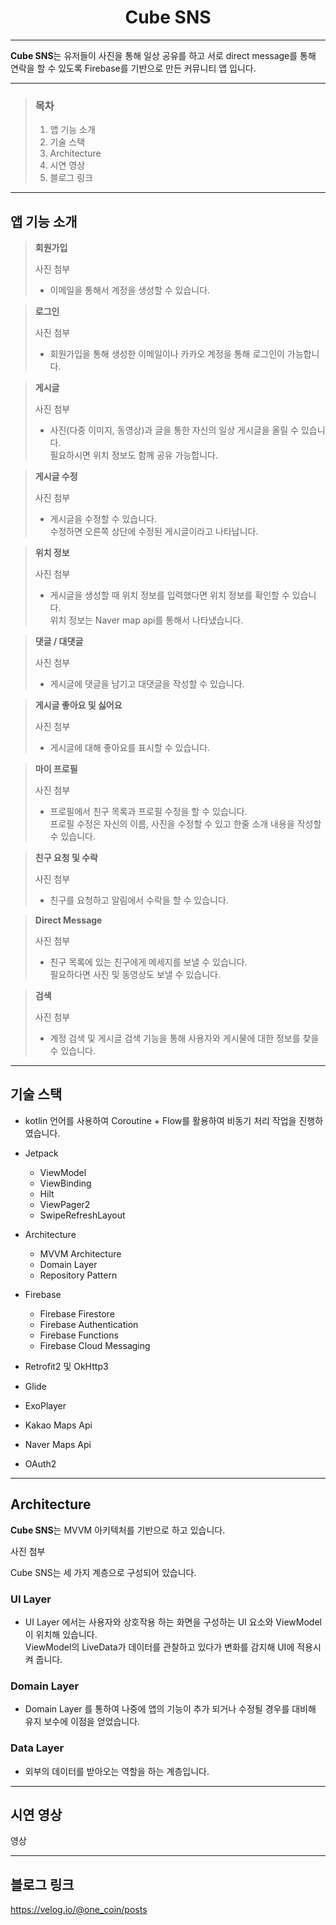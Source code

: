 # <div align="center">Cube SNS</div>

---

**Cube SNS**는 유저들이 사진을 통해 일상 공유를 하고 서로 direct message를 통해 연락을 할 수 있도록 Firebase를 기반으로 만든 커뮤니티 앱 입니다.

---
>### 목차
> 1. 앱 기능 소개
> 2. 기술 스택
> 3. Architecture
> 4. 시연 영상
> 5. 블로그 링크
---

## 앱 기능 소개

> **회원가입**
> 
> 사진 첨부
> 
> -  이메일을 통해서 계정을 생성할 수 있습니다.

> **로그인**
> 
> 사진 첨부
> 
> -  회원가입을 통해 생성한 이메일이나 카카오 계정을 통해 로그인이 가능합니다.


> **게시글**
>
> 사진 첨부
>
> - 사진(다중 이미지, 동영상)과 글을 통한 자신의 일상 게시글을 올릴 수 있습니다. <br />필요하시면 위치 정보도 함께 공유 가능합니다.

> **게시글 수정**
>
> 사진 첨부
>
> - 게시글을 수정할 수 있습니다.<br />수정하면 오른쪽 상단에 수정된 게시글이라고 나타납니다.

> **위치 정보**
>
> 사진 첨부
>
> - 게시글을 생성할 때 위치 정보를 입력했다면 위치 정보를 확인할 수 있습니다.<br />위치 정보는 Naver map api를 통해서 나타냈습니다.

> **댓글 / 대댓글**
>
> 사진 첨부
>
> - 게시글에 댓글을 남기고 대댓글을 작성할 수 있습니다.

> **게시글 좋아요 및 싫어요**
>
> 사진 첨부
>
> - 게시글에 대해 좋아요를 표시할 수 있습니다.

> **마이 프로필**
>
> 사진 첨부
>
> - 프로필에서 친구 목록과 프로필 수정을 할 수 있습니다.<br />프로필 수정은 자신의 이름, 사진을 수정할 수 있고 한줄 소개 내용을 작성할 수 있습니다.

> **친구 요청 및 수락**
>
> 사진 첨부
>
> - 친구를 요청하고 알림에서 수락을 할 수 있습니다.

> **Direct Message**
>
> 사진 첨부
>
> - 친구 목록에 있는 친구에게 메세지를 보낼 수 있습니다.<br />필요하다면 사진 및 동영상도 보낼 수 있습니다.

> **검색**
>
> 사진 첨부
>
> - 계정 검색 및 게시글 검색 기능을 통해 사용자와 게시물에 대한 정보를 찾을 수 있습니다.

---

## 기술 스택

- kotlin 언어를 사용하여 Coroutine + Flow를 활용하여 비동기 처리 작업을 진행하였습니다.
 

- Jetpack
  - ViewModel
  - ViewBinding
  - Hilt
  - ViewPager2
  - SwipeRefreshLayout
  

- Architecture
  - MVVM Architecture
  - Domain Layer
  - Repository Pattern
  

- Firebase
  - Firebase Firestore
  - Firebase Authentication
  - Firebase Functions
  - Firebase Cloud Messaging

- Retrofit2 및 OkHttp3
- Glide
- ExoPlayer
- Kakao Maps Api
- Naver Maps Api
- OAuth2

---

## Architecture

**Cube SNS**는 MVVM 아키텍처를 기반으로 하고 있습니다.

사진 첨부

Cube SNS는 세 가지 계층으로 구성되어 있습니다.

### UI Layer
- UI Layer 에서는 사용자와 상호작용 하는 화면을 구성하는 UI 요소와 ViewModel이 위치해 있습니다.<br/>ViewModel의 LiveData가 데이터를 관찰하고 있다가 변화를 감지해 UI에 적용시켜 줍니다.


### Domain Layer
- Domain Layer 를 통하여 나중에 앱의 기능이 추가 되거나 수정될 경우를 대비해 유지 보수에 이점을 얻었습니다.


### Data Layer
- 외부의 데이터를 받아오는 역할을 하는 계층입니다.


---

## 시연 영상

영상

---

## 블로그 링크

https://velog.io/@one_coin/posts